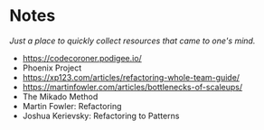# Notes
*Just a place to quickly collect resources that came to one's mind.*

* https://codecoroner.podigee.io/
* Phoenix Project
* https://xp123.com/articles/refactoring-whole-team-guide/
* https://martinfowler.com/articles/bottlenecks-of-scaleups/
* The Mikado Method
* Martin Fowler: Refactoring
* Joshua Kerievsky: Refactoring to Patterns
